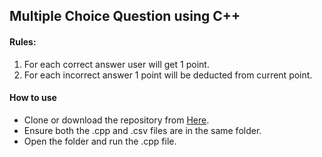 ## Multiple Choice Question using C++
#### Rules:
1. For each correct answer user will get 1 point.
2. For each incorrect answer 1 point will be deducted from current point.

#### How to use
- Clone or download the repository from [Here](https://github.com/ssmim/Multiple-Choice-Question).
- Ensure both the .cpp and .csv files are in the same folder.
- Open the folder and run the .cpp file.